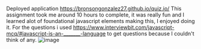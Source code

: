 Deployed application https://bronsongonzalez27.github.io/quiz.io/
This assignment took me around 10 hours to complete, it was really fun and I learned alot of foundational javascript elements making this, I enjoyed doing it. For the questions i used https://www.interviewbit.com/javascript-mcq/#javascript-is-an-_______-language to get questions because I couldn't think of any. 
![image](https://github.com/bronsongonzalez27/quiz.io/assets/122845938/2fbd232a-973f-488c-a7dc-302c30a63dba)
